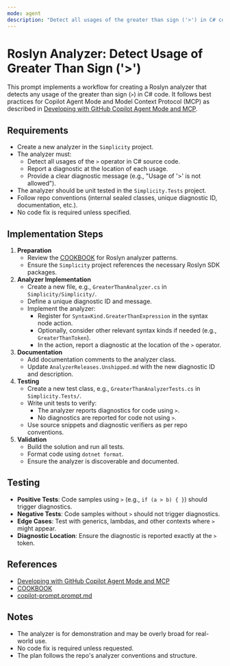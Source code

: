 ```yaml
---
mode: agent
description: "Detect all usages of the greater than sign ('>') in C# code using a Roslyn analyzer."
---
```


# Roslyn Analyzer: Detect Usage of Greater Than Sign ('>')

This prompt implements a workflow for creating a Roslyn analyzer that detects any usage of the greater than sign (`>`) in C# code. It follows best practices for Copilot Agent Mode and Model Context Protocol (MCP) as described in [Developing with GitHub Copilot Agent Mode and MCP](../docs/Developing%20with%20GitHub%20Copilot%20Agent%20Mode%20and%20MCP.md).

## Requirements
- Create a new analyzer in the `Simplicity` project.
- The analyzer must:
  - Detect all usages of the `>` operator in C# source code.
  - Report a diagnostic at the location of each usage.
  - Provide a clear diagnostic message (e.g., "Usage of '>' is not allowed").
- The analyzer should be unit tested in the `Simplicity.Tests` project.
- Follow repo conventions (internal sealed classes, unique diagnostic ID, documentation, etc.).
- No code fix is required unless specified.

## Implementation Steps
1. **Preparation**
   - Review the [COOKBOOK](../docs/development/COOKBOOK.md) for Roslyn analyzer patterns.
   - Ensure the `Simplicity` project references the necessary Roslyn SDK packages.
2. **Analyzer Implementation**
   - Create a new file, e.g., `GreaterThanAnalyzer.cs` in `Simplicity/Simplicity/`.
   - Define a unique diagnostic ID and message.
   - Implement the analyzer:
     - Register for `SyntaxKind.GreaterThanExpression` in the syntax node action.
     - Optionally, consider other relevant syntax kinds if needed (e.g., `GreaterThanToken`).
     - In the action, report a diagnostic at the location of the `>` operator.
3. **Documentation**
   - Add documentation comments to the analyzer class.
   - Update `AnalyzerReleases.Unshipped.md` with the new diagnostic ID and description.
4. **Testing**
   - Create a new test class, e.g., `GreaterThanAnalyzerTests.cs` in `Simplicity.Tests/`.
   - Write unit tests to verify:
     - The analyzer reports diagnostics for code using `>`.
     - No diagnostics are reported for code not using `>`.
   - Use source snippets and diagnostic verifiers as per repo conventions.
5. **Validation**
   - Build the solution and run all tests.
   - Format code using `dotnet format`.
   - Ensure the analyzer is discoverable and documented.

## Testing
- **Positive Tests**: Code samples using `>` (e.g., `if (a > b) { }`) should trigger diagnostics.
- **Negative Tests**: Code samples without `>` should not trigger diagnostics.
- **Edge Cases**: Test with generics, lambdas, and other contexts where `>` might appear.
- **Diagnostic Location**: Ensure the diagnostic is reported exactly at the `>` token.

## References
- [Developing with GitHub Copilot Agent Mode and MCP](../docs/Developing%20with%20GitHub%20Copilot%20Agent%20Mode%20and%20MCP.md)
- [COOKBOOK](../docs/development/COOKBOOK.md)
- [copilot-prompt.prompt.md](copilot-prompt.prompt.md)

## Notes
- The analyzer is for demonstration and may be overly broad for real-world use.
- No code fix is required unless requested.
- The plan follows the repo's analyzer conventions and structure.
